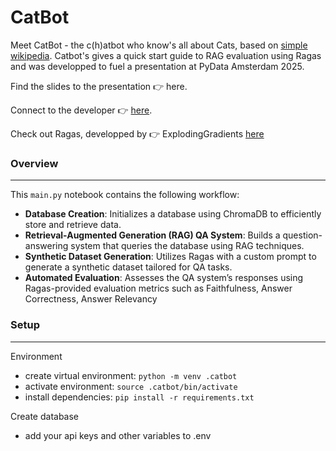 # CatBot
Meet CatBot - the c(h)atbot who know's all about Cats, based on [simple wikipedia](https://simple.wikipedia.org/wiki/Cat). Catbot's gives a quick start guide to RAG evaluation using Ragas and was developped to fuel a presentation at PyData Amsterdam 2025. 

Find the slides to the presentation 👉 here.

Connect to the developer 👉 [here](https://www.linkedin.com/in/mkmbader/).

Check out Ragas, developped by 👉 ExplodingGradients [here](https://docs.ragas.io/en/v0.1.21/index.html)


### Overview
___
This `main.py` notebook contains the following workflow:

- **Database Creation**: Initializes a database using ChromaDB to efficiently store and retrieve data.
- **Retrieval-Augmented Generation (RAG) QA System**: Builds a question-answering system that queries the database using RAG techniques.
- **Synthetic Dataset Generation**: Utilizes Ragas with a custom prompt to generate a synthetic dataset tailored for QA tasks.
- **Automated Evaluation**: Assesses the QA system’s responses using Ragas-provided evaluation metrics such as Faithfulness, Answer Correctness, Answer Relevancy

### Setup
___
Environment
* create virtual environment: `python -m venv .catbot`
* activate environment: `source .catbot/bin/activate`
* install dependencies: `pip install -r requirements.txt`

Create database
* add your api keys and other variables to .env
